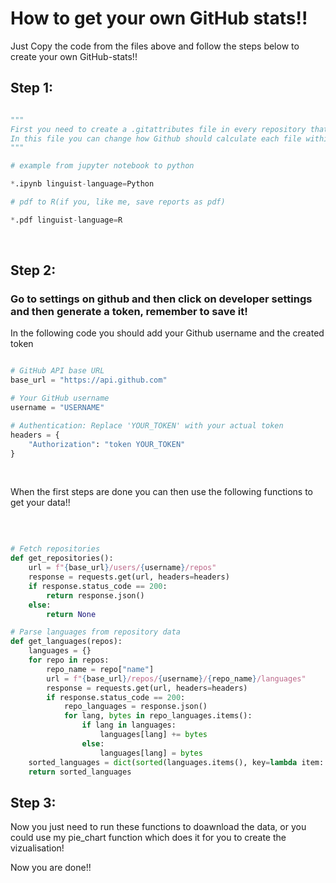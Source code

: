 # How to get your own GitHub stats!!

Just Copy the code from the files above and follow the steps below to create your own GitHub-stats!! 

## Step 1:
```Python

"""
First you need to create a .gitattributes file in every repository that calculates the statistics wrong.
In this file you can change how Github should calculate each file within each repository with the following code:
"""

# example from jupyter notebook to python

*.ipynb linguist-language=Python 

# pdf to R(if you, like me, save reports as pdf)

*.pdf linguist-language=R

```
<br>

## Step 2:

### Go to settings on github and then click on developer settings and then generate a token, remember to save it!


In the following code you should add your Github username and the created token
<br>

```Python

# GitHub API base URL
base_url = "https://api.github.com"

# Your GitHub username
username = "USERNAME"

# Authentication: Replace 'YOUR_TOKEN' with your actual token
headers = {
    "Authorization": "token YOUR_TOKEN"
}

```
<br>

When the first steps are done you can then use the following functions to get your data!! 

<br>

```Python

# Fetch repositories
def get_repositories():
    url = f"{base_url}/users/{username}/repos"
    response = requests.get(url, headers=headers)
    if response.status_code == 200:
        return response.json()
    else:
        return None

# Parse languages from repository data
def get_languages(repos):
    languages = {}
    for repo in repos:
        repo_name = repo["name"]
        url = f"{base_url}/repos/{username}/{repo_name}/languages"
        response = requests.get(url, headers=headers)
        if response.status_code == 200:
            repo_languages = response.json()
            for lang, bytes in repo_languages.items():
                if lang in languages:
                    languages[lang] += bytes
                else:
                    languages[lang] = bytes
    sorted_languages = dict(sorted(languages.items(), key=lambda item: item[1], reverse=True))
    return sorted_languages

```

## Step 3:

Now you just need to run these functions to doawnload the data, or you could use my pie_chart function which does it for you to create the vizualisation!

Now you are done!!
